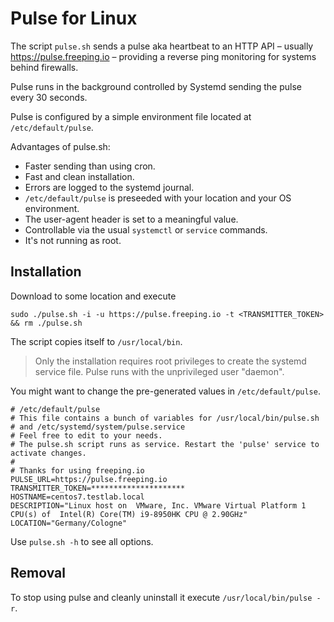 # Pulse for Linux
The script `pulse.sh` sends a pulse aka heartbeat to an HTTP API – usually https://pulse.freeping.io – providing a reverse ping monitoring for systems behind firewalls.

Pulse runs in the background controlled by Systemd sending the pulse every 30 seconds.

Pulse is configured by a simple environment file located at `/etc/default/pulse`. 

Advantages of pulse.sh:
* Faster sending than using cron.
* Fast and clean installation.
* Errors are logged to the systemd journal.
* `/etc/default/pulse` is preseeded with your location and your OS environment.
* The user-agent header is set to a meaningful value.
* Controllable via the usual `systemctl` or `service` commands.
* It's not running as root.

## Installation
Download to some location and execute
```
sudo ./pulse.sh -i -u https://pulse.freeping.io -t <TRANSMITTER_TOKEN> && rm ./pulse.sh
```

The script copies itself to `/usr/local/bin`.

> Only the installation requires root privileges to create the systemd service file. Pulse runs with the unprivileged user "daemon".

You might want to change the pre-generated values in `/etc/default/pulse`. 
```
# /etc/default/pulse
# This file contains a bunch of variables for /usr/local/bin/pulse.sh
# and /etc/systemd/system/pulse.service
# Feel free to edit to your needs.
# The pulse.sh script runs as service. Restart the 'pulse' service to activate changes.
#
# Thanks for using freeping.io
PULSE_URL=https://pulse.freeping.io
TRANSMITTER_TOKEN=*********************
HOSTNAME=centos7.testlab.local
DESCRIPTION="Linux host on  VMware, Inc. VMware Virtual Platform 1 CPU(s) of  Intel(R) Core(TM) i9-8950HK CPU @ 2.90GHz"
LOCATION="Germany/Cologne"
```

Use `pulse.sh -h` to see all options.

## Removal
To stop using pulse and cleanly uninstall it execute `/usr/local/bin/pulse -r`. 